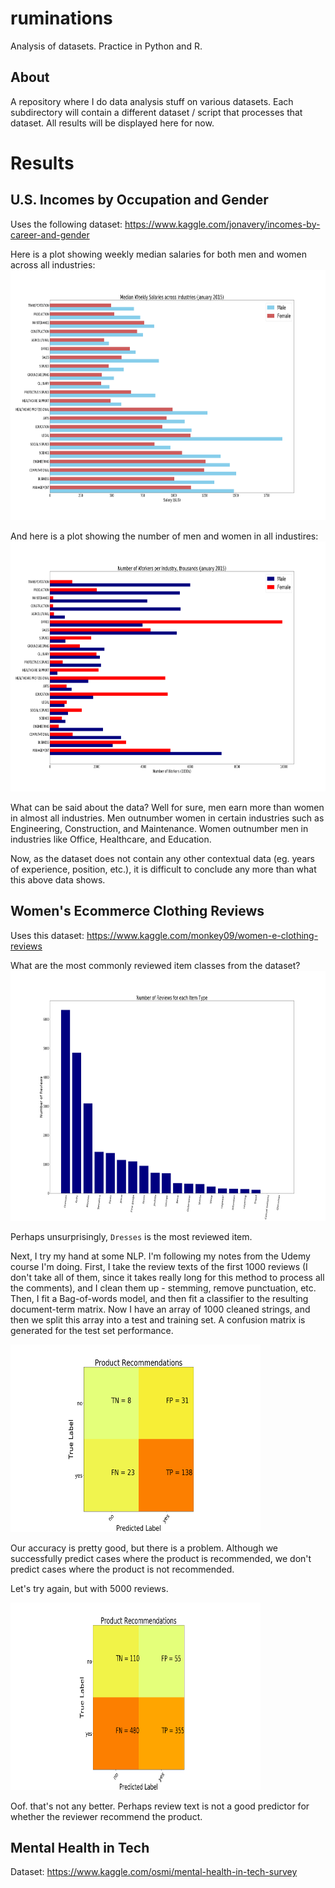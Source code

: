 # ruminations
Analysis of datasets. Practice in Python and R.

## About
A repository where I do data analysis stuff on various datasets. 
Each subdirectory will contain a different dataset / script that processes that dataset. 
All results will be displayed here for now. 

# Results
## U.S. Incomes by Occupation and Gender
Uses the following dataset:
https://www.kaggle.com/jonavery/incomes-by-career-and-gender

Here is a plot showing weekly median salaries for both men and women across all industries:
<img src="incomes_career_gender/salaries.png" width="800" height="400">

And here is a plot showing the number of men and women in all industires:
<img src="incomes_career_gender/workers.png" width="800" height="400">

What can be said about the data?
Well for sure, men earn more than women in almost all industries.
Men outnumber women in certain industries such as Engineering, Construction, and Maintenance.
Women outnumber men in industries like Office, Healthcare, and Education.

Now, as the dataset does not contain any other contextual data (eg. years of experience, position, etc.), it is difficult to conclude any more than what this above data shows.


## Women's Ecommerce Clothing Reviews
Uses this dataset:
https://www.kaggle.com/monkey09/women-e-clothing-reviews

What are the most commonly reviewed item classes from the dataset?
<img src="women_ecommerce/item_types.png" width="800" height="400">

Perhaps unsurprisingly, `Dresses` is the most reviewed item.

Next, I try my hand at some NLP. I'm following my notes from the Udemy course I'm doing.
First, I take the review texts of the first 1000 reviews (I don't take all of them, since it takes really long
for this method to process all the comments), and I clean them up - stemming, remove punctuation, etc.
Then, I fit a Bag-of-words model, and then fit a classifier to the resulting
document-term matrix. Now I have an array of 1000 cleaned strings, and then we split this array
into a test and training set. A confusion matrix is generated for the test set performance.

<img src="women_ecommerce/confusion_1000.png" width="400" height="300">

Our accuracy is pretty good, but there is a problem.
Although we successfully predict cases where the product is recommended,
we don't predict cases where the product is not recommended.

Let's try again, but with 5000 reviews.

<img src="women_ecommerce/confusion_5000.png" width="400" height="300">

Oof. that's not any better. Perhaps review text is not a good predictor for whether the reviewer recommend the product.

## Mental Health in Tech
Dataset: https://www.kaggle.com/osmi/mental-health-in-tech-survey

